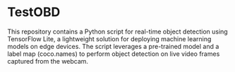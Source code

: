 # TestOBD
This repository contains a Python script for real-time object detection using TensorFlow Lite, a lightweight solution for deploying machine learning models on edge devices. The script leverages a pre-trained model and a label map (coco.names) to perform object detection on live video frames captured from the webcam.
